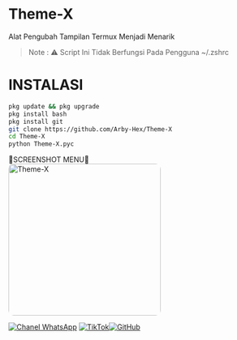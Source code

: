 # Theme-X
Alat Pengubah Tampilan Termux Menjadi Menarik
> Note : ⚠️ Script Ini Tidak Berfungsi Pada Pengguna ~/.zshrc

# INSTALASI
```bash
pkg update && pkg upgrade
pkg install bash
pkg install git
git clone https://github.com/Arby-Hex/Theme-X
cd Theme-X
python Theme-X.pyc
```

  <summary>📸SCREENSHOT MENU📸</summary>

  <img src="https://files.catbox.moe/tl0hbn.png" alt="Theme-X" width="300" style="border-radius: 10px;" />
</details>

[![Chanel WhatsApp](https://img.shields.io/badge/Chanel-WhatsApp-green?logo=whatsapp)](https://whatsapp.com/channel/0029VbBLBZ80lwgrRDEnyV0v) [![TikTok](https://img.shields.io/badge/TikTok-Profile-black?logo=tiktok)](https://www.tiktok.com/@by_exe9)[![GitHub](https://img.shields.io/badge/GitHub-Profile-black?logo=github)](https://github.com/Arby-Hex)
